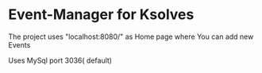 ﻿# Event-Manager for Ksolves

 The project uses "localhost:8080/" as Home page where You can add new Events

 Uses MySql port 3036( default)

 

